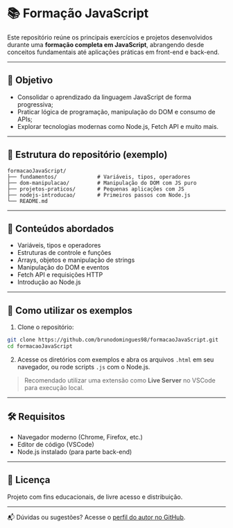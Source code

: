 # 📚 Formação JavaScript

Este repositório reúne os principais exercícios e projetos desenvolvidos durante uma **formação completa em JavaScript**, abrangendo desde conceitos fundamentais até aplicações práticas em front-end e back-end.

---

## 🎯 Objetivo

- Consolidar o aprendizado da linguagem JavaScript de forma progressiva;
- Praticar lógica de programação, manipulação do DOM e consumo de APIs;
- Explorar tecnologias modernas como Node.js, Fetch API e muito mais.

---

## 📁 Estrutura do repositório (exemplo)

```
formacaoJavaScript/
├── fundamentos/             # Variáveis, tipos, operadores
├── dom-manipulacao/         # Manipulação do DOM com JS puro
├── projetos-praticos/       # Pequenas aplicações com JS
├── nodejs-introducao/       # Primeiros passos com Node.js
└── README.md
```

---

## 🧠 Conteúdos abordados

- Variáveis, tipos e operadores
- Estruturas de controle e funções
- Arrays, objetos e manipulação de strings
- Manipulação do DOM e eventos
- Fetch API e requisições HTTP
- Introdução ao Node.js

---

## 🚀 Como utilizar os exemplos

1. Clone o repositório:
```bash
git clone https://github.com/brunodomingues98/formacaoJavaScript.git
cd formacaoJavaScript
```

2. Acesse os diretórios com exemplos e abra os arquivos `.html` em seu navegador, ou rode scripts `.js` com o Node.js.

> Recomendado utilizar uma extensão como **Live Server** no VSCode para execução local.

---

## 🛠 Requisitos

- Navegador moderno (Chrome, Firefox, etc.)
- Editor de código (VSCode)
- Node.js instalado (para parte back-end)

---

## 📄 Licença

Projeto com fins educacionais, de livre acesso e distribuição.

---

📬 Dúvidas ou sugestões? Acesse o [perfil do autor no GitHub](https://github.com/brunodomingues98).

